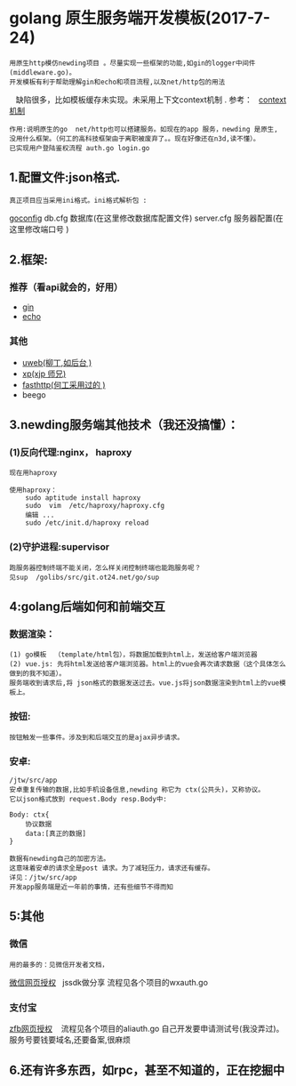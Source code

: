 golang 原生服务端开发模板(2017-7-24)
==================
    用原生http模仿newding项目 。尽量实现一些框架的功能,如gin的logger中间件(middleware.go)。
    开发模板有利于帮助理解gin和echo和项目流程,以及net/http包的用法
    缺陷很多，比如模板缓存未实现。未采用上下文context机制 . 参考：
   [context机制](http://www.tuicool.com/articles/RNvMRbm)
   
    作用:说明原生的go  net/http也可以搭建服务。如现在的app 服务，newding 是原生,
    没用什么框架。（何工的高科技框架由于离职被废弃了。。现在好像还在n3d,读不懂）。
    已实现用户登陆鉴权流程 auth.go login.go

## 1.配置文件:json格式.
    真正项目应当采用ini格式。ini格式解析包 :
   [goconfig](https://github.com/Unknwon/goconfig)
    db.cfg 数据库(在这里修改数据库配置文件)
    server.cfg 服务器配置(在这里修改端口号 )

## 2.框架:
### 推荐（看api就会的，好用）
   - [gin](https://github.com/gin-gonic/gin)
   - [echo](http://go-echo.org/)

### 其他

   - [uweb(柳丁,如后台 )](https://github.com/ot24net/uweb)
   - [xp(xjp 师兄)](http://www.qingpingshan.com/jb/go/148471.html)
   - [fasthttp(何工采用过的 )](http://www.qingpingshan.com/jb/go/148471.html)
   - beego 

## 3.newding服务端其他技术（我还没搞懂）：
### (1)反向代理:nginx， haproxy
    现在用haproxy

    使用haproxy：  
        sudo aptitude install haproxy
        sudo  vim  /etc/haproxy/haproxy.cfg
        编辑 ...
        sudo /etc/init.d/haproxy reload 

### (2)守护进程:supervisor
    跑服务器控制终端不能关闭，怎么样关闭控制终端也能跑服务呢？
    见sup  /golibs/src/git.ot24.net/go/sup

## 4:golang后端如何和前端交互
### 数据渲染：
    (1) go模板  （template/html包），将数据加载到html上，发送给客户端浏览器
    (2) vue.js: 先将html发送给客户端浏览器。html上的vue会再次请求数据（这个具体怎么做到的我不知道）。
    服务端收到请求后,将 json格式的数据发送过去。vue.js将json数据渲染到html上的vue模板上。
    
### 按钮:
    按钮触发一些事件。涉及到和后端交互的是ajax异步请求。

### 安卓:
    /jtw/src/app
    安卓重复传输的数据,比如手机设备信息,newding 称它为 ctx(公共头)，又称协议。
    它以json格式放到 request.Body resp.Body中:

    Body: ctx{
        协议数据
        data:[真正的数据]
    }

    数据有newding自己的加密方法。
    这意味着安卓的请求全是post 请求。为了减轻压力，请求还有缓存。
    详见：/jtw/src/app
    开发app服务端是近一年前的事情，还有些细节不得而知


## 5:其他
### 微信

    用的最多的：见微信开发者文档，
 [微信网页授权](https://mp.weixin.qq.com/wiki?t=resource/res_main&id=mp1421140842)  
    jssdk做分享
    流程见各个项目的wxauth.go
    
### 支付宝

 [zfb网页授权](https://doc.open.alipay.com/docs/doc.htm?spm=a219a.7629140.0.0.S9FnTv&treeId=193&articleId=105193&docType=1)
    流程见各个项目的aliauth.go
    自己开发要申请测试号(我没弄过)。服务号要钱要域名,还要备案,很麻烦

## 6.还有许多东西，如rpc，甚至不知道的，正在挖掘中
